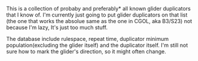 This is a collection of probaby and preferably* all known glider duplicators that I know of.
I'm currently just going to put glider duplicators on that list (the one that works the absolue same as the one in CGOL, aka B3/S23) not because I'm lazy, It's just too much stuff.

The database include rulespace, repeat time, duplicator minimum population(excluding the glider itself) and the duplicator itself. I'm still not sure how to mark the glider's direction, so it might often change.

